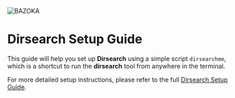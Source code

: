 <img src="https://media4.giphy.com/media/v1.Y2lkPTc5MGI3NjExazVzN2s5ZnlkMWg0eXIwdmp5dzZiODh4NWhwMnE5MDBsb2lsYW8zMyZlcD12MV9pbnRlcm5hbF9naWZfYnlfaWQmY3Q9Zw/bFTqj4xqVc2mHZnHox/giphy.gif" alt="BAZOKA" />

# Dirsearch Setup Guide

This guide will help you set up **Dirsearch** using a simple script `dirsearchme`, which is a shortcut to run the **dirsearch** tool from anywhere in the terminal.

For more detailed setup instructions, please refer to the full [Dirsearch Setup Guide](https://github.com/mo3awya1/install-Tolls/blob/main/dirsearch-setup.md).
